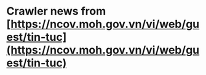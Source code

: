 # Crawler news from [https://ncov.moh.gov.vn/vi/web/guest/tin-tuc](https://ncov.moh.gov.vn/vi/web/guest/tin-tuc)